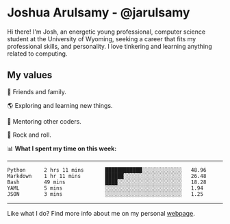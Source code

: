# Joshua Arulsamy - @jarulsamy

Hi there! I'm Josh, an energetic young professional, computer science student at the University of Wyoming, seeking a career that fits my professional skills, and personality. I love tinkering and learning anything related to computing.

## My values

:yellow_heart: Friends and family.

:earth_americas: Exploring and learning new things.

:book: Mentoring other coders.

:guitar: Rock and roll.

:bar_chart: **What I spent my time on this week:**

------
<!--START_SECTION:waka-->
```text
Python      2 hrs 11 mins       ████████████░░░░░░░░░░░░░   48.96 
Markdown    1 hr 11 mins        ██████░░░░░░░░░░░░░░░░░░░   26.48 
Bash        49 mins             ████░░░░░░░░░░░░░░░░░░░░░   18.28 
YAML        5 mins              ░░░░░░░░░░░░░░░░░░░░░░░░░   1.94 
JSON        3 mins              ░░░░░░░░░░░░░░░░░░░░░░░░░   1.25
```
<!--END_SECTION:waka-->
------

Like what I do? Find more info about me on my personal [webpage](https://arulsamy.me).
